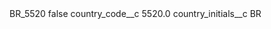 <?xml version="1.0" encoding="UTF-8"?>
<CustomMetadata xmlns="http://soap.sforce.com/2006/04/metadata" xmlns:xsi="http://www.w3.org/2001/XMLSchema-instance" xmlns:xsd="http://www.w3.org/2001/XMLSchema">
    <label>BR_5520</label>
    <protected>false</protected>
    <values>
        <field>country_code__c</field>
        <value xsi:type="xsd:double">5520.0</value>
    </values>
    <values>
        <field>country_initials__c</field>
        <value xsi:type="xsd:string">BR</value>
    </values>
</CustomMetadata>
